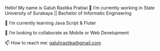 Hello! My name is Galuh Rastika Pratiwi
🔭 I’m currently working in State University of Surabaya || Bachelor of Informatic Engineering

🌱 I’m currently learning Java Script & Fluter

👯 I’m looking to collaborate as Mobile or Web Development

📫 How to reach me: galuhrastika@gmail.com
<!---
galuhRastika/galuhRastika is a ✨ special ✨ repository because its `README.md` (this file) appears on your GitHub profile.
You can click the Preview link to take a look at your changes.
--->
